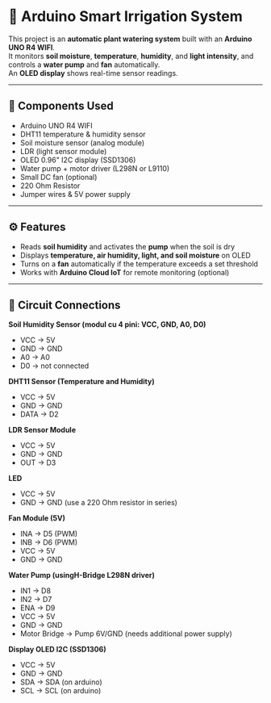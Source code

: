# 🌱 Arduino Smart Irrigation System

This project is an **automatic plant watering system** built with an **Arduino UNO R4 WIFI**.  
It monitors **soil moisture**, **temperature**, **humidity**, and **light intensity**, and controls a **water pump** and **fan** automatically.  
An **OLED display** shows real-time sensor readings.

---

## 🧩 Components Used

- Arduino UNO R4 WIFI  
- DHT11 temperature & humidity sensor  
- Soil moisture sensor (analog module)  
- LDR (light sensor module)  
- OLED 0.96" I2C display (SSD1306)  
- Water pump + motor driver (L298N or L9110)  
- Small DC fan (optional)
- 220 Ohm Resistor
- Jumper wires & 5V power supply  

---

## ⚙️ Features

- Reads **soil humidity** and activates the **pump** when the soil is dry  
- Displays **temperature, air humidity, light, and soil moisture** on OLED  
- Turns on a **fan** automatically if the temperature exceeds a set threshold  
- Works with **Arduino Cloud IoT** for remote monitoring (optional)

---

## 🔌 Circuit Connections

**Soil Humidity Sensor (modul cu 4 pini: VCC, GND, A0, D0)**
- VCC → 5V
- GND → GND
- A0 → A0
- D0 → not connected

**DHT11 Sensor (Temperature and Humidity)**
- VCC → 5V
- GND → GND
- DATA → D2

**LDR Sensor Module**
- VCC → 5V
- GND → GND
- OUT → D3

**LED**
- VCC → 5V
- GND → GND (use a 220 Ohm resistor in series)

**Fan Module (5V)**
- INA → D5 (PWM)
- INB → D6 (PWM)
- VCC → 5V
- GND → GND

**Water Pump (usingH-Bridge L298N driver)**
- IN1 → D8
- IN2 → D7
- ENA → D9
- VCC → 5V
- GND → GND
- Motor Bridge → Pump 6V/GND (needs additional power supply)

**Display OLED I2C (SSD1306)**
- VCC → 5V
- GND → GND
- SDA → SDA (on arduino)
- SCL → SCL (on arduino)
